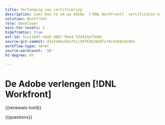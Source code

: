 ```yaml
---
title: Verlenging van certificering
description: Leer hoe te om uw Adobe  [!DNL Workfront]  certificatie te vernieuwen alvorens het verloopt.
solution: Workfront
role: Developer
mini-toc-levels: 1
hidefromtoc: true
exl-id: 5ccc1b87-c6eb-4087-9ee4-324419af3b84
source-git-commit: d1afe0ec65a75cc3976363920fc74c426833e964
workflow-type: tm+mt
source-wordcount: '16'
ht-degree: 0%

---
```


# De Adobe verlengen [!DNL Workfront]

{{renewals-hold}}

<!--

Your Adobe certification is valid for two years. If you are nearing this two-year mark, it's time to renew your certification to keep it active. 
 
First, select the appropriate level on the tab below (Professional, Expert, or Master). Then carefully review what you'll need to do to renew your certification. 
 
Be sure that you provide ample time to complete all the requirements before your certification expires. 
 
It's important to note that if your certification expires, you'll have to retake the certification exam, which is NOT free of charge. 

>[!IMPORTANT]
>
>**Log in first:** The following links will function **only** after a **successful login** to the [Adobe Credential Management System](https://www.certmetrics.com/adobe){target="_blank"}.
>
><br>
>
>**To share a link:** If you would like to share the link to a renewal exam or assessment with a colleague, please link to the overall exam renewal page,  not the URL of the exam itself, to avoid login issues.

>[!BEGINTABS]

>[!TAB Professional]

+++Adobe [!DNL Workfront] Fusion Developer Professional

## Instructions for renewing your certification:

* **Step 1**: Successfully log in to [Adobe Credential Management System](https://www.certmetrics.com/adobe){target="_blank"}, then return to this page
* **Step 2**: Review the exam objectives and resources
* **Step 3**: Take and pass the exam

### Get ready

**Exam details:**
  
* Passing Score: 26/34
* Time: 68 mins
* Cost: Free
* Delivery: On-demand/non-proctored
* Available languages: English
* Prerequisite: current (not expired) Adobe [!DNL Workfront] Fusion Developer Professional certification
* Exam ID: AD5-E830 Adobe [!DNL Workfront] Fusion Developer Professional

**Scope and objectives**

Section 1: Core System Administration and Setup (26%)

* Given a Fusion scenario that requires a function to be nested inside another function, select the properly formed expression.
* Given a Fusion scenario that requires timezone manipulation, distinguish between the user, visible organization, and where overriding the timezone is needed.
* Given a Fusion scenario, select the Mapping Panel expression and/or module(s) that would appropriately transform input data to output data.
* Identify the correct way(s) to utilize the Fusion Dev Tool to troubleshoot errors in execution or determine calls and responses made to third-party systems.

Section 2: Scenario Design and Architecture (47%)

* Given a list of steps, choose the correct sequence to parse JSON and convert to bundles.
* Given a Fusion scenario, identify an opportunity to simplify the design and/or optimize for maintenance.
* Given a situation, identify an opportunity to reduce data flow through a scenario.
* Given an example of the number of bundles shown on a search module and a following aggregator, explain the changes in the number of operations processed and displayed by the bundle inspector. 
* Given an example of an error 403:forbidden, correctly select the origin of the error message and cause
* Identify the appropriate usage of References and Collections on [!DNL Workfront] Search and Read modules.

Section 3: Testing and Error Handling (15%)

* Given a Fusion scenario, correctly identify the a solution to prevent or handle an unreliable service. 
* Given a Fusion scenario with missing required data, select ways to handle the invalid data.

Section 4: Working with APIs (12%)

* Given a 3rd-party system that does not have a dedicated app, identify the HTTP app and select the appropriate module. 
* Identify the difference between CRUD operations and other common capabilities of REST APIs.

## Get prepped

You are not required to complete training before taking the exam, and training alone will not provide you with the knowledge and skills required to pass the exam. A combination of training and successful, on-the-job experience are critical to providing you with the repository needed to pass the exam.

Here are some suggested resources to help you prepare:

**Section 1: Core System Administration and Setup**

* [[!DNL Workfront] Documentation](https://experienceleague.adobe.com/docs/workfront/using/home.html){target="_blank"} - Functions in Adobe [!DNL Workfront] Fusion, Organizations in Adobe [!DNL Workfront] Fusion, Modules in Adobe [!DNL Workfront] Fusion, Scenarios in Adobe [!DNL Workfront] Fusion

**Section 2: Scenario Design and Architecture**

* [[!DNL Workfront] Fusion scenario optimization](https://experienceleague.adobe.com/docs/workfront-learn/tutorials-workfront/fusion/design-optimization-and-testing/workfront-fusion-scenario-optimization.html){target="_blank"} - Tutorial
* [[!DNL Workfront] Documentation](https://experienceleague.adobe.com/docs/workfront/using/home.html){target="_blank"} - Modules in Adobe [!DNL Workfront] Fusion 

**Section 3: Testing and Error Handling**

* [[!DNL Workfront] Documentation](https://experienceleague.adobe.com/docs/workfront/using/home.html){target="_blank"} - Scenario Settings Panel in Adobe [!DNL Workfront] Fusion, Errors in Adobe [!DNL Workfront] Fusion, Functions in Adobe [!DNL Workfront] Fusion

**Section 4: Working with APIs**

* [[!DNL Workfront] Documentation](https://experienceleague.adobe.com/docs/workfront/using/home.html){target="_blank"} - HTTP Modules, Connections in Adobe [!DNL Workfront] Fusion, Modules in Adobe [!DNL Workfront] Fusion 
* [Adobe [!DNL Workfront] API](https://experienceleague.adobe.com/docs/workfront/using/adobe-workfront-api/workfront-api.html){target="_blank"}

## Renew your certification

Ensure that you have followed step 1 above, and successfully logged in to [Adobe Credential Management System](https://www.certmetrics.com/adobe){target="_blank"} first. Then, to renew your certification, click the [!DNL Workfront] Fusion Developer renewal - AD5-830 link below.

* [[!DNL Workfront] Fusion Developer renewal - AD5-830](https://www.certmetrics.com/adobe/candidate/caveon_sso_adobe.aspx?ssoLogin=true&eid=AD5-E830){target="_blank"}

>[!NOTE]
>
>This exam is free, open book, and un-proctored. You may take the exam up to three times. If you are unsuccessful after the third attempt, you must wait **30 days** to try again. Failure to comply might result in your certification being revoked.

+++

+++Adobe [!DNL Workfront] Project Manager Professional

## Instructions for renewing your certification:

* **Step 1**: Successfully log in to [Adobe Credential Management System](https://www.certmetrics.com/adobe){target="_blank"}, then return to this page
* **Step 2**: Review the exam objectives and resources
* **Step 3**: Take and pass the exam

### Get ready

**Exam details:**
  
* Passing Score: 27/35
* Time: 70 mins
* Cost: FREE/non-proctored
* Delivery: On-demand
* Available languages: English
* Prerequisite: current (not expired) Adobe [!DNL Workfront] Project Manager Professional certification
* Exam ID: AD5-E833

**Scope and objectives**

Section 1: Intake and Planning (29%)

* Given a request, review the custom data to determine the appropriate action. (Consider attached documents, approval required, how complete the data is, priority, etc.)
* Given a scenario, determine the sharing permissions that are required for an activity. (Consider dashboard/report sharing, actions on a task or request, visibility, inherited permissions, agile, etc.)
* Given a scenario, determine the appropriate task settings to plan the execution of a task in a specific time frame. (Consider duration, planned hours, constraint and task or cross-project predecessors, lead and lag on predecessors, task assignment and time-off.)
* Identify the correct hierarchy of objects in [!DNL Workfront]. (Consider portfolios, programs, projects, tasks, and issues.)
* Given a persona, determine the intake or planning reports/dashboards that are helpful for the persona during the work intake or planning stage of the project/work process. (Consider project owners, executives / sponsors, task assignees, requestors, etc.)

Section 2: Execute (59%)

* Create [!DNL Workfront] Single Use Approvals and when an Approval would be used. (Consider Project and Task Approvals, Multipath Approvals, and Multistage Approvals.)
* Given a scenario, identify the information that date types convey to a project manager. (Consider Planned Dates, Actual Dates, Commit Dates, Estimated Dates)
* Given a scenario, determine how different Task Constraints affect the project timeline when used. (Consider the understanding of what the different task constraints do, knowing what the different task constraints are, and when to use the different task constraints)
* Given a scenario, demonstrate how to find project teams and how to notify them of work assignments, updates, or completion of work items. (Consider notification types, project team notifications, People tab, Updates to projects/tasks, when and why to subscribe to a work object, and how to modify individual email notifications)
* Identify the different ways to manage a project. (Consider waterfall, Agile, SCRUM, and Kanban.)
* Given a scenario, describe how to provide stakeholders the information they require. (Consider exporting reports, exporting files, recurring deliveries, etc.)
* Given a scenario, determine how date types and durations impact project conditions. (Consider planned start, projected start, individual's commit date, etc.)
* Given a scenario, determine how to implement or modify changes in system-level or group-level custom statuses
* Given a scenario, describe the steps to build a report and determine the type of report needed.
* Given a scenario, determine when an issue should be utilized on a project.

Section 3: Closeout (12%)

* Given a particular object status, determine what activities need to be executed or what actions are triggered. (Consider pending approvals, i.e., approval is required or a project cannot be closed until approvals are resolved, notification sent on active projects only - not on statuses equivalent to planning, editing data or deleting tasks with logged hours on a completed project, etc.)
* Identify the project elements that can be used to measure project success. (Consider baseline variants, financials, planned vs actual dates/hours/costs, custom data/KPIs, etc. DO NOT use Case specific questions. Focus on technical elements.)

## Get prepped

You are not required to complete training before taking the exam, and training alone will not provide you with the knowledge and skills required to pass the exam. A combination of training and successful, on-the-job experience are critical to providing you with the repository needed to pass the exam.

Here are some suggested resources to help you prepare:

**Section 1: Intake and Planning**

* [Understand request queues](https://experienceleague.adobe.com/docs/workfront-learn/tutorials-workfront/manage-work/request-queues/understand-request-queues.html){target="_blank"}
* [Approving work](https://experienceleague.adobe.com/docs/workfront/using/review-and-approve-work/work-approvals/approving-work.html){target="_blank"}
* [Share a project](https://experienceleague.adobe.com/docs/workfront-learn/tutorials-workfront/manage-work/projects/share-a-project.html){target="_blank"}
* [Edit project templates](https://experienceleague.adobe.com/docs/workfront/using/manage-work/projects/create-and-manage-project-templates/edit-templates.html){target="_blank"}
* [Assign tasks from the project plan](https://experienceleague.adobe.com/docs/workfront-learn/tutorials-workfront/manage-work/tasks/assign-tasks-from-the-project-plan.html){target="_blank"}
* [Tasks overview](https://experienceleague.adobe.com/docs/workfront/using/manage-work/tasks/task-information/tasks-overview.html){target="_blank"}
* [Duration Type overview: Calculated Work](https://experienceleague.adobe.com/docs/workfront/using/manage-work/tasks/tasks-overview.html){target="_blank"}
* [Understand objects in Adobe [!DNL Workfront]](https://experienceleague.adobe.com/docs/workfront/using/basics/navigate/understand-objects.html){target="_blank"}
* [Convert issues to other work items](https://experienceleague.adobe.com/docs/workfront-learn/tutorials-workfront/manage-work/issues-requests/convert-issues-to-other-work-items.html){target="_blank"}
* [Share a project in Adobe [!DNL Workfront]](https://experienceleague.adobe.com/docs/workfront/using/basics/grant-request-object-permissions/share-a-project.html){target="_blank"}
* [Designate Resource Managers for a project or template](https://experienceleague.adobe.com/docs/workfront/using/manage-work/projects/plan-a-project/designate-resource-managers-for-projects-and-templates.html){target="_blank"}
* [Create dashboards](https://experienceleague.adobe.com/docs/workfront-learn/tutorials-workfront/reporting/basic-reporting/create-dashboards.html){target="_blank"}

**Section 2: Execute**

* [Approval process overview](https://experienceleague.adobe.com/docs/workfront/using/review-and-approve-work/work-approvals/approval-process-in-workfront.html){target="_blank"}
* [Create an approval process for work items](https://experienceleague.adobe.com/docs/workfront/using/administration-and-setup/customize/approvals-milestones/create-approval-processes.html){target="_blank"}
* [Convert an issue to a task in Adobe [!DNL Workfront]](https://experienceleague.adobe.com/docs/workfront/using/manage-work/issues/convert-issues/convert-issue-to-task.html){target="_blank"}
* [Create issues](https://experienceleague.adobe.com/docs/workfront/using/manage-work/issues/manage-issues/create-issues.html){target="_blank"}
* [Handle unplanned work](https://experienceleague.adobe.com/docs/workfront-learn/tutorials-workfront/manage-work/issues-requests/handle-unplanned-work.html){target="_blank"}
* [Create a simple report](https://experienceleague.adobe.com/docs/workfront-learn/tutorials-workfront/reporting/basic-reporting/create-a-simple-report.html){target="_blank"}
* [Commit Date overview](https://experienceleague.adobe.com/docs/workfront/using/manage-work/projects/update-work-on-a-project/overview-of-commit-dates.html){target="_blank"}
* [Task Constraints](https://experienceleague.adobe.com/docs/workfront/using/manage-work/tasks/task-constraints/task-constraints.html){target="_blank"}
* [Groups vs. teams in Adobe [!DNL Workfront]](https://experienceleague.adobe.com/docs/workfront/using/teams-groups/work-with-groups-teams/understanding-differences-and-similarities-between-groups-and-teams.html){target="_blank"}
* [Edit projects](https://experienceleague.adobe.com/docs/workfront/using/manage-work/projects/manage-projects/edit-projects.html){target="_blank"}
* [Create an agile team](https://experienceleague.adobe.com/docs/workfront/using/agile/agile-in-workfront/create-an-agile-team.html){target="_blank"}
* [Using the iteration page](https://experienceleague.adobe.com/docs/workfront-learn/tutorials-workfront/agile/scrum/using-the-iteration-page.html){target="_blank"}
* [Understand project communication](https://experienceleague.adobe.com/docs/workfront-learn/tutorials-workfront/manage-work/projects/understand-project-communication.html){target="_blank"}
* [Schedule an automatic report delivery](https://experienceleague.adobe.com/docs/workfront/using/reporting/reports/create-manage-reports/set-up-automatic-report-delivery.html){target="_blank"}
* [Overview of Project Condition and Condition Type](https://experienceleague.adobe.com/docs/workfront/using/manage-work/projects/manage-projects/project-condition-and-condition-type.html){target="_blank"}
* [Understand date types and progress status](https://experienceleague.adobe.com/docs/workfront-learn/tutorials-workfront/manage-work/project-timelines/understand-task-dates-and-progress-status.html){target="_blank"}
* [Manage Your Team's Work Using Dashboards](https://experienceleaguecommunities.adobe.com/t5/workfront-blogs/manage-your-team-s-work-using-dashboards/ba-p/518250){target="_blank"}
* [Use Adobe [!DNL Workfront] built-in reports](https://experienceleague.adobe.com/docs/workfront/using/reporting/reports/built-in-reports/use-workfront-built-in-reports.html){target="_blank"}


**Section 3: Closeout**

* [Change the status of a project](https://experienceleague.adobe.com/docs/workfront/using/manage-work/projects/manage-projects/change-project-status.html){target="_blank"}
* [System project statuses](https://experienceleague.adobe.com/docs/workfront/using/administration-and-setup/customize/statuses-priority-labels/system-project-statuses.html){target="_blank"}
* [Use the Milestone view](https://experienceleague.adobe.com/docs/workfront/using/reporting/reports/report-elements/use-milestone-view.html){target="_blank"}
* [Overview of Business Case financial fields](https://experienceleague.adobe.com/docs/workfront/using/manage-work/projects/define-business-case/business-case-finances.html){target="_blank"}
* [Project finances included in project baselines](https://experienceleague.adobe.com/docs/workfront/using/manage-work/projects/project-finances/project-finances-included-in-project-baselines.html#financial-information-included-in-baseline-reports){target="_blank"}
* [Track work progress with project metrics](https://experienceleague.adobe.com/docs/workfront-learn/tutorials-workfront/manage-work/projects/track-work-progress-with-project-metrics.html){target="_blank"}

## Renew your certification

Ensure that you have followed step 1 above, and successfully logged in to [Adobe Credential Management System](https://www.certmetrics.com/adobe){target="_blank"} first. Then, to renew your certification, click the Workfront Project Manager Professional renewal - AD5-833 link below.

* [Adobe [!DNL Workfront] Project Manager Professional renewal - AD5-833](https://www.certmetrics.com/adobe/candidate/caveon_sso_adobe.aspx?ssoLogin=true&eid=AD5-E833){target="_blank"}

>[!NOTE]
>
>This exam is free, open book, and un-proctored. You may take the exam up to three times. If you are unsuccessful after the third attempt, you must wait **30 days** to try again. Failure to comply might result in your certification being revoked.

+++

+++[!DNL Workfront] Core Developer Professional

## Instructions for renewing your certification:

* **Step 1**: Successfully log in to [Adobe Credential Management System](https://www.certmetrics.com/adobe){target="_blank"}, then return to this page
* **Step 2**: Review the exam objectives and resources
* **Step 3**: Take and pass the exam

### Get ready

**Exam details:**
  
* Passing Score: 27/35
* Time: 70 mins
* Cost: FREE/non-proctored
* Delivery: On-demand
* Available languages: English
* Prerequisite: current (not expired) Adobe [!DNL Workfront] Core Developer Professional certification
* Exam ID: AD5-E835

**Scope and objectives**

Section 1: Strategy and Intake (20%)

* Use Portfolios and Programs
* Use Request Queues
* Use Custom Forms

Section 2: Budget and Planning (11%)

* Use the Resource Planning tools

Section 3: User Experience (26%)

* Illustrate best practices for user management in creating the right user experience
* Given a scenario, apply the correct set up for sharing and access rights across the system
* Describe what a blueprint is and recognize when to use it
* Demonstrate how to create and use timesheets
* Describe the purpose and value of connectors, plug-ins, and add-ons

Section 4: Metrics and Reporting (14%)

* Describe basic concepts for building, sending, and customizing reports
* Explain how to build and customize dashboards

Section 5: Execution (29%)

* Demonstrate how to set up approval and proofing workflows
* Recognize the purpose of creating an issue for a project
* Demonstrate how to customize group-level project statuses
* Identify the attributes needed to enable Agile in Workfront
* Identify the ways to enter time in Workfront

## Get prepped

You are not required to complete training before taking the exam, and training alone will not provide you with the knowledge and skills required to pass the exam. A combination of training and successful, on-the-job experience are critical to providing you with the repository needed to pass the exam.

Here are some suggested resources to help you prepare:

**Section 1: Strategy and Intake**

* [Portfolio Optimizer overview](https://experienceleague.adobe.com/docs/workfront/using/manage-work/portfolio-management/manage-projects-in-portfolio-optimizer/portfolio-optimizer-overview.html){target="_blank"}
* [Create and manage Request Queues](https://experienceleague.adobe.com/docs/workfront/using/manage-work/requests/create-and-manage-request-queues/create-manage-request-queues.html){target="_blank"}
* [Provide access to request queues](https://experienceleague.adobe.com/docs/workfront/using/manage-work/requests/create-and-manage-request-queues/provide-access-to-request-queues.html){target="_blank"}
* [Custom forms overview](https://experienceleague.adobe.com/docs/workfront/using/administration-and-setup/customize/custom-forms/custom-forms-overview.html){target="_blank"}

**Section 2: Budget and Planning**

* [Locate the Workload Balancer](https://experienceleague.adobe.com/docs/workfront/using/manage-resources/the-workload-balancer/locate-workload-balancer.html){target="_blank"}
* [Assign work in bulk using the Workload Balancer](https://experienceleague.adobe.com/docs/workfront/using/manage-resources/the-workload-balancer/assign-work-in-workload-balancer-in-bulk.html){target="_blank"}
* [Manage user allocations in the Workload Balancer](https://experienceleague.adobe.com/docs/workfront/using/manage-resources/the-workload-balancer/manage-user-allocations-workload-balancer.html){target="_blank"}

**Section 3: User Experience**

* [When and how to deactivate or delete users](https://experienceleague.adobe.com/docs/workfront-learn/tutorials-workfront/administration-and-setup/create-and-manage-users/deactivate-or-delete-users.html){target="_blank"}
* [Share project templates](https://experienceleague.adobe.com/docs/workfront/using/manage-work/projects/create-and-manage-project-templates/share-project-template.html){target="_blank"}
* [Actions to take after installing a blueprint](https://experienceleague.adobe.com/docs/workfront/using/administration-and-setup/blueprints/best-next-actions-after-install.html){target="_blank"}
* [Create a single-use timesheet](https://experienceleague.adobe.com/docs/workfront/using/timesheets/create-and-manage-timesheets-in-adobe-workfront/create-tmshts.html){target="_blank"}

**Section 4: Metrics and Reporting**

* [Adobe [!DNL Workfront] integrations](https://experienceleague.adobe.com/docs/workfront/using/administration-and-setup/configure-integrations/workfront-integrations-1.html){target="_blank"}
* [Use Adobe [!DNL Workfront] plugins for Creative Cloud](https://experienceleague.adobe.com/docs/workfront-learn/tutorials-workfront/integrations/adobe-creative-cloud/use-adobe-workfront-extensions-for-creative-cloud.html){target="_blank"}
* [Send and share reports](https://experienceleague.adobe.com/docs/workfront-learn/tutorials-workfront/reporting/basic-reporting/how-to-send-and-share-reports.html){target="_blank"}
* [Create dashboards](https://experienceleague.adobe.com/docs/workfront-learn/tutorials-workfront/reporting/basic-reporting/create-dashboards.html){target="_blank"}

**Section 5: Execution**

* [Convert an issue to a project in Adobe [!DNL Workfront]](https://experienceleague.adobe.com/docs/workfront/using/manage-work/issues/convert-issues/convert-issue-to-project.html){target="_blank"}
* [Create or edit a board](https://experienceleague.adobe.com/docs/workfront/using/agile/boards-in-workfront/create-edit-board.html){target="_blank"}
* [Add or remove members from a board](https://experienceleague.adobe.com/docs/workfront/using/agile/boards-in-workfront/add-members-to-board.html){target="_blank"}
* [Understand the Timesheet layout](https://experienceleague.adobe.com/docs/workfront/using/timesheets/details/timesheet-layout.html){target="_blank"}

## Renew your certification

Ensure that you have followed step 1 above, and successfully logged in to [Adobe Credential Management System](https://www.certmetrics.com/adobe){target="_blank"} first. Then, to renew your certification, click the [!DNL Workfront] Core Developer Professional renewal - AD5-E835 link below.

* [Adobe [!DNL Workfront] Core Developer Professional renewal - AD5-E835](https://www.certmetrics.com/adobe/candidate/caveon_sso_adobe.aspx?ssoLogin=true&eid=AD5-E835){target="_blank"}

>[!NOTE]
>
>This exam is free, open book, and un-proctored. You may take the exam up to three times. If you are unsuccessful after the third attempt, you must wait **30 days** to try again. Failure to comply might result in your certification being revoked.

+++

>[!TAB Expert]

+++Adobe [!DNL Workfront] for Adobe [!DNL Experience Manager] Enhanced Connector Expert

## Instructions for renewing your certification:

* **Step 1**: Successfully log in to [Adobe Credential Management System](https://www.certmetrics.com/adobe){target="_blank"}, then return to this page
* **Step 2**: Review the exam objectives and resources
* **Step 3**: Take and pass the exam

### Get ready

**Exam details:**
  
* Passing Score: 21/28
* Time: 56 minutes
* Cost: FREE/non-proctored
* Delivery: On-demand
* Available languages: English
* Prerequesite: Adobe [!DNL Workfront] for Adobe [!DNL Experience Manager] Enhanced Connector Expert certification
* Exam ID: AD5-E849 Adobe [!DNL Workfront] for Adobe [!DNL Experience Manager] Enhanced Connector Expert

**Scope and objectives**

Section 1: Technical Requirements 25%

* Use [!DNL Workfront] Custom Forms    
* Given a scenario, demonstrate document management     
* Demonstrate knowledge of promoting code across environments     
* Given a scenario, identify how values are passed to [!DNL Workfront] custom forms    
* Troubleshoot server side code    

Section 2: Configuration 26.25%

* Illustrate best practices for user management    
* Apply procedural concepts required to modify existing AEM asset workflows     
* Make decisions required to customize metadata schema for different asset types     
* Apply procedural AEM concepts required to deploy OSGi bundles, assets, metadata schema, tagging and permissions     

Section 3: Business Practices 21.25%

* Interpret client needs in order to recommend the appropriate workflow strategies    
* Demonstrate how to set up [!DNL Workfront] approval and proofing workflows    
* Given a scenario, identify best practices for using the proofing viewer, settings, and markup functionality     
* Demonstrate an understanding of tracking deliverables as part of campaign management     
* Given a scenario, identify the key considerations of change management for a [!DNL Workfront] implementation     

Section 4: Installation and Configuration of Connector 27.5%

* Validate prerequisites within AEM    
* Given a customer use case, identify the features of the connector to implement    

**Section 1**

* [Transfer custom form data when converting an object](https://one.workfront.com/s/document-item?bundleId=the-new-workfront-experience&topicId=Content%2FAdministration_and_Setup%2FCustomize_Workfront%2FCreate_manage_Custom_Forms%2Ftransfer-custom-form-data-larger-item.html&_LANG=en){target="_blank"}
* [Interface AssetManager](https://www.adobe.io/experience-manager/reference-materials/6-5/javadoc/com/day/cq/dam/api/AssetManager.html){target="_blank"}
 
**Section 2**

* [Interface Asset](https://www.adobe.io/experience-manager/reference-materials/6-5/javadoc/com/adobe/granite/asset/api/Asset.html){target="_blank"}
* [Starting Workflows](https://experienceleague.adobe.com/docs/experience-manager-65/administering/operations/workflows-starting.html){target="_blank"}
* [Variables in AEM workflows](https://experienceleague.adobe.com/docs/experience-manager-65/developing/extending-aem/extending-workflows/using-variables-in-aem-workflows.html){target="_blank"}
* [Workflow Step Reference](https://experienceleague.adobe.com/docs/experience-manager-64/developing/extending-aem/extending-workflows/workflows-step-ref.html){target="_blank"}
* [Add or edit metadata in Experience Manager Assets](https://experienceleague.adobe.com/docs/experience-manager-65/assets/using/metadata.html#applying-a-metadata-profile-to-folders){target="_blank"}
 
**Section 3**

* [Configure proofing viewer settings](https://one.workfront.com/s/document-item?bundleId=the-new-workfront-experience&topicId=Content%2FReview_and_approve_work%2FProofing%2FReviewing_Proofs_within_Workfront%2Fconfigure-proofing-viewer-settings.html){target="_blank"}
* [[!DNL Workfront] documentation](https://one.workfront.com/s/document-item?bundleId=the-new-workfront-experience&topicId=Content%2FReview_and_approve_work%2FProofing%2FCreating_Proofs_within_Workfront%2Fconfigure-proof.html){target="_blank"}
* [Create a milestone path](https://one.workfront.com/s/document-item?bundleId=the-new-workfront-experience&topicId=Content%2FAdministration_and_Setup%2FCustomize_Workfront%2FConfigure_approval_milestone_processes%2Fcreate-milestone-path.html){target="_blank"}
* [Create or edit a custom form with the legacy form builder](https://one.workfront.com/s/document-item?bundleId=the-new-workfront-experience&topicId=Content%2FAdministration_and_Setup%2FCustomize_Workfront%2FCreate_manage_Custom_Forms%2Fcreate-or-edit-a-custom-form.html){target="_blank"}
* [7 Best Practices in Change Management Communication](https://whatfix.com/blog/best-practices-change-management-communication/){target="_blank"}
 
**Section 4**

* [Install [!DNL Workfront] for Experience Manager enhanced connector](https://experienceleague.adobe.com/docs/experience-manager-cloud-service/content/assets/integrations/workfront-connector-install.html){target="_blank"}
* [Configure your firewall's allowlist](https://one.workfront.com/s/document-item?bundleId=the-new-workfront-experience&topicId=Content%2FAdministration_and_Setup%2FGet_started-WF_administration%2Fconfigure-your-firewall.html){target="_blank"}
* [Configure basic information for your system](https://one.workfront.com/s/document-item?bundleId=the-new-workfront-experience&topicId=Content%2FAdministration_and_Setup%2FGet_started-WF_administration%2Fconfigure-basic-info.html){target="_blank"}
 
## Renew your certification

Ensure that you have followed step 1 above, and successfully logged in to [Adobe Credential Management System](https://www.certmetrics.com/adobe){target="_blank"} first. Then, to renew your certification, click the Adobe [!DNL Workfront] for Adobe [!DNL Experience Manager] Enhanced Connector Expert - AD5-E849 link below.

* [Adobe [!DNL Workfront] for Adobe [!DNL Experience Manager] Enhanced Connector Expert - AD5-E849](https://www.certmetrics.com/adobe/candidate/caveon_sso_adobe.aspx?ssoLogin=true&eid=AD5-E849){target="_blank"}

>[!NOTE]
>
>This exam is free, open book, and un-proctored. You may take the exam up to three times. If you are unsuccessful after the third attempt, you must wait **30 days** to try again. Failure to comply might result in your certification being revoked.

+++

+++Adobe [!DNL Workfront] Core Developer Expert certification

## Instructions for renewing your certification:

* **Step 1**: Successfully log in to [Adobe Credential Management System](https://www.certmetrics.com/adobe){target="_blank"}, then return to this page
* **Step 2**: Review the exam objectives and resources
* **Step 3**: Take and pass the exam

### Get ready

**Exam details:**
  
* Passing Score: 27/35
* Time: 70 mins
* Cost: FREE/non-proctored
* Delivery: On-demand
* Available languages: English
* Prerequisite: current (not expired) Adobe [!DNL Workfront] Core Developer Expert certification
* Exam ID: AD5-E829

**Scope and objectives**

Section 1: Core System Administration and Setup (27%)

* Given a requirement, select the appropriate group level settings.
* Given a scenario where an enterprise account wants to make sure SSO is working effectively to maintain system security, identify best practices for auto-provisioning users. (Considerations include Admin Console, Classic SSO, and restrictions when using Admin Console)
* Given a scenario recommend a Boards configuration to meet a custom requirement.

Section 2: Intake, Custom Forms, and Project Management (11%)

* Given a scenario with multiple forms, determine actions to control access, visibility, and dependency.
* Given a scenario with calculated fields on multi-object forms, identify the correct formula.

Section 3: Strategic Functionality (Portfolio and Program Management, Resource Management) (11%)

* Given a scenario, provide a mechanism to ensure that projects are fully staffed by using Resource Management tools.
* Given a scenario Resource Management tools to determine why a user is over allocated.

Section 4: Document Management and Proof (11%)

* Given a scenario, demonstrate how to edit and set permissions with proofing.
* Given a scenario, setup a connection to AEM as a Cloud Service or AEM Assets Essentials.

Section 5: Reporting (11%)

* Given a scenario, determine how a field type would render on a report. (Field types include rich text, images, multi-select)
* Identify Adobe [!DNL Workfront] capabilities that support monitoring and improving user adoption.

Section 6: Methodology / Best Practices / Use Cases (29%)

* Given a scenario within [!DNL Workfront], demonstrate functionality for setting up tracking of deliverables that are part of a single campaign. (Consider a marketing use case.)
* Given a scenario within [!DNL Workfront], demonstrate functionality around financials, utilization, forecasting, billing rates/records (professional services)
* Given a scenario within [!DNL Workfront], demonstrate functionality around setting up workflow and approvals. (Consider regulatory/compliance situations.)
* Given a scenario using [!DNL Workfront] Boards, identify native features to show progress.
* Given a scenario, recommend a framework for governance around system and group administration.

## Get prepped

You are not required to complete training before taking the exam, and training alone will not provide you with the knowledge and skills required to pass the exam. A combination of training and successful, on-the-job experience are critical to providing you with the repository needed to pass the exam.

Here are some suggested resources to help you prepare:

**Section 1: Core System Administration and Setup**

* [Workfront documentation](https://experienceleague.adobe.com/docs/workfront/using/home.html){target="_blank"} - (Administration and Setup, Manage Groups, Agile)
* [Create and modify a group's project templates](https://experienceleague.adobe.com/docs/workfront/using/administration-and-setup/manage-groups/group-objects/create-and-modify-a-groups-templates.html){target="_blank"}
* [Understand group-specific approval processes](https://experienceleague.adobe.com/docs/workfront-learn/tutorials-workfront/administration-and-setup/approval-processes-and-milestone-paths/group-specific-approval-processes.html){target="_blank"}
* [How groups inherit statuses](https://experienceleague.adobe.com/docs/workfront/using/administration-and-setup/manage-groups/group-statuses/how-groups-inherit-statuses.html){target="_blank"}
* [Create and modify a group's teams](https://experienceleague.adobe.com/docs/workfront/using/administration-and-setup/manage-groups/group-objects/create-and-modify-a-groups-teams.html){target="_blank"}
* [Named User Licensing | Deployment guide](https://helpx.adobe.com/enterprise/using/deployment-planning.html){target="_blank"}
* [Configure card falloff](https://experienceleague.adobe.com/docs/workfront/using/agile/agile-planning-boards/configure-card-falloff.html){target="_blank"}
* [Use connected cards on boards](https://experienceleague.adobe.com/docs/workfront/using/agile/boards-in-workfront/connected-cards.html){target="_blank"}
* [Add or remove members from a board](https://experienceleague.adobe.com/docs/workfront/using/agile/boards-in-workfront/add-members-to-board.html){target="_blank"}

**Section 2: Intake, Custom Forms, and Project Management**

* [[!DNL Workfront] documentation](https://experienceleague.adobe.com/docs/workfront/using/home.html){target="_blank"} - (Administration and Set up, Custom Forms, Reports, Reporting Elements)
* [Add a section break to a custom form with the legacy form builder](https://experienceleague.adobe.com/docs/workfront/using/administration-and-setup/customize/custom-forms/add-a-section-break-to-a-custom-form.html){target="_blank"}
* [Wildcard filter variables](https://experienceleague.adobe.com/docs/workfront/using/reporting/reports/report-elements/understand-wildcard-filter-variables.html){target="_blank"}

**Section 3: Strategic Functionality (Portfolio and Program Management, Resource Management)**

* [[!DNL Workfront] documentation](https://experienceleague.adobe.com/docs/workfront/using/home.html){target="_blank"} - (The Workload Balancer, Resource Planning in Adobe [!DNL Workfront], Assign Tasks)
* [Assign work in bulk using the Workload Balancer](https://experienceleague.adobe.com/docs/workfront/using/manage-resources/the-workload-balancer/assign-work-in-workload-balancer-in-bulk.html){target="_blank"}
* [Budget resources in the Resource Planner using the Project and Role views](https://experienceleague.adobe.com/docs/workfront/using/manage-resources/resource-planning-in-adobe-workfront/budget-resources-project-role-views-resource-planner.html){target="_blank"}
* [Filter information in the Workload Balancer](https://experienceleague.adobe.com/docs/workfront/using/manage-resources/the-workload-balancer/filter-information-workload-balancer.html){target="_blank"}
* [Assign work in bulk using the Workload Balancer](https://experienceleague.adobe.com/docs/workfront/using/manage-resources/the-workload-balancer/assign-work-in-workload-balancer-in-bulk.html){target="_blank"}
* [Smart assignments overview](https://experienceleague.adobe.com/docs/workfront/using/manage-work/tasks/assign-tasks/smart-assignments.html){target="_blank"}

**Section 4: Document Management and Proof**

* [[!DNL Workfront] documentation](https://experienceleague.adobe.com/docs/workfront/using/home.html){target="_blank"} - (Review and approve work, Configure proofing, Configure integrations)
* [Proof Permission Profile overview](https://experienceleague.adobe.com/docs/workfront-learn/tutorials-workfront/manage-work/create-and-manage-project-templates/create-a-project-template.html){target="_blank"}
* [Proof Roles overview](https://experienceleague.adobe.com/docs/workfront/using/review-and-approve-work/proofing/proofing-overview/proof-roles.html){target="_blank"}
* [Configure a user's proofing access](https://experienceleague.adobe.com/docs/workfront/using/administration-and-setup/manage-wf/configure-proofing/configure-a-users-proofing-access.html){target="_blank"}
* [Configure the Experience Manager Assets Essentials integration](https://experienceleague.adobe.com/docs/workfront/using/administration-and-setup/configure-integrations/setup-asset-essentials.html){target="_blank"}
* [Configure the Experience Manager Assets as a Cloud Service integration](https://experienceleague.adobe.com/docs/workfront/using/administration-and-setup/configure-integrations/configure-aacs-integration.html){target="_blank"}

**Section 5: Reporting**

* [[!DNL Workfront] documentation](https://experienceleague.adobe.com/docs/workfront/using/home.html){target="_blank"} - (Review and approve work, Configure proofing, Configure integrations)
* [Create a project template](https://experienceleague.adobe.com/docs/workfront-learn/tutorials-workfront/manage-work/create-and-manage-project-templates/create-a-project-template.html){target="_blank"}
* [Add or edit an image or other asset widget in a custom form with the legacy form builder](https://experienceleague.adobe.com/docs/workfront/using/administration-and-setup/customize/custom-forms/custom-form-builder/use-the-custom-form-builder/add-widget-or-edit-its-properties-in-a-custom-form.html){target="_blank"}
* [Chart a report by a multi-select custom field](https://experienceleague.adobe.com/docs/workfront/using/reporting/reports/custom-view-samples/chart-report-by-multi-select-custom-field.html){target="_blank"}
* [Blueprints overview](https://experienceleague.adobe.com/docs/workfront/using/administration-and-setup/blueprints/blueprints-overview.html){target="_blank"}

**Section 6: Methodology / Best Practices / Use Cases**

* [Experience Manager as a Cloud Service documentation](https://experienceleague.adobe.com/docs/experience-manager-cloud-service/content/home.html){target="_blank"} - (Integration with Adobe [!DNL Workfront])
* [[!DNL Workfront] documentation](https://experienceleague.adobe.com/docs/workfront/using/home.html){target="_blank"} (Reporting elements, Project finances, Resource utilization, Use agile planning tools in boards, Configure proofing functionality)
* [System Admin Essentials Webinar: What IS [!DNL Workfront] Governance?](https://experienceleaguecommunities.adobe.com/t5/workfront-questions/system-admin-essentials-webinar-what-is-workfront-governance-mar/m-p/480721#M13550){target="_blank"}
* [Configure asset metadata mapping between Adobe [!DNL Workfront] and Experience Manager Assets](https://experienceleague.adobe.com/docs/experience-manager-cloud-service/content/assets/integrations/configure-asset-metadata-mapping.html){target="_blank"}
* [About Metadata](https://www.adobe.com/digitalimag/pdfs/about_metadata.pdf){target="_blank"}
* [Use the Milestone view](https://experienceleague.adobe.com/docs/workfront/using/reporting/reports/report-elements/use-milestone-view.html){target="_blank"}
* [Track costs](https://experienceleague.adobe.com/docs/workfront/using/manage-work/projects/project-finances/track-costs.html){target="_blank"}

## Renew your certification

Ensure that you have followed step 1 above, and successfully logged in to [Adobe Credential Management System](https://www.certmetrics.com/adobe){target="_blank"} first. Then, to renew your certification, click the [!DNL Workfront] Core Developer renewal - AD5-829 link below.

* [Adobe [!DNL Workfront] Core Developer Expert renewal - AD5-829](https://www.certmetrics.com/adobe/candidate/caveon_sso_adobe.aspx?ssoLogin=true&eid=AD5-E829){target="_blank"}

>[!NOTE]
>
>This exam is free, open book, and un-proctored. You may take the exam up to three times. If you are unsuccessful after the third attempt, you must wait **30 days** to try again. Failure to comply might result in your certification being revoked.

+++

>[!ENDTABS]

## Questions

View the certification [FAQ](https://experienceleague.adobe.com/docs/certification/certification/faq.html){target="_blank"}.

Additional questions? [Contact us](mailto:certif@adobe.com).

-->

{{questions}}
